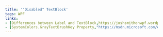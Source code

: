 ```yaml
---
title: '"Disabled" TextBlock'
tags: WPF
links:
- [Differences between Label and TextBlock,https://joshsmithonwpf.wordpress.com/2007/07/04/differences-between-label-and-textblock/]
- [SystemColors.GrayTextBrushKey Property,"https://msdn.microsoft.com/en-us/library/system.windows.systemcolors.graytextbrushkey%28v=vs.110%29.aspx?f=255&MSPPError=-2147217396"]
---
```

